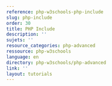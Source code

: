 ```yaml
---
reference: php-w3schools-php-include
slug: php-include
order: 30
title: PHP Include
description: ''
sujets: ''
resource_categories: php-advanced
ressource: php-w3schools
language: en
directory: php-w3schools/php-advanced
link: ''
layout: tutorials
---
```

